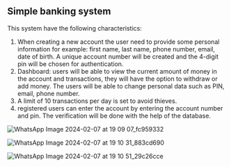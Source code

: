 Simple banking system
---------------------------------

This system have the following characteristics:

1. When creating a new account the user need to provide some personal information for example: first name, last name, phone number, email, date of birth. A unique account number will be created and the 4-digit pin will be chosen for authentication.
2. Dashboard: users will be able to view the current amount of money in the account and transactions, they will have the option to withdraw or add money. The users will be able to change personal data such as PIN, email, phone number.
3. A limit of 10 transactions per day is set to avoid thieves.
4. registered users can enter the account by entering the account number and pin. The verification will be done with the help of the database.

![WhatsApp Image 2024-02-07 at 19 09 07_fc959332](https://github.com/MsLaus/Banking_System/assets/130174184/bacd0588-0c65-41da-9b0a-5039278e0c92)


![WhatsApp Image 2024-02-07 at 19 10 31_883cd690](https://github.com/MsLaus/Banking_System/assets/130174184/83ddd0ef-fa91-4aad-a42d-1472b5da28b7)

![WhatsApp Image 2024-02-07 at 19 10 51_29c26cce](https://github.com/MsLaus/Banking_System/assets/130174184/e791a805-5e90-4aa4-8107-9ab22f168c33)

